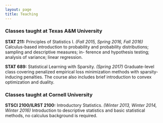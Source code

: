 ```yaml
---
layout: page
title: Teaching
---
```


### Classes taught at Texas A&M University

**STAT 211:** Principles of Statistics I. *(Fall 2015, Spring 2016, Fall 2016)*
Calculus-based introduction to probability and probability distributions; sampling and descriptive measures; in-
ference and hypothesis testing; analysis of variance; linear regression.

**STAT 689:** Statistical Learning with Sparsity. *(Spring 2017)*
Graduate-level class covering penalized empirical loss minimization methods with sparsity-inducing penalties. The course also includes brief introduction to convex optimization and duality.


### Classes taught at Cornell University

**STSCI 2100/ILRST 2100:** Introductory Statistics. *(Winter 2013, Winter 2014, Winter 2016)*
Introduction to descriptive statistics and basic statistical methods, no calculus background is required.
